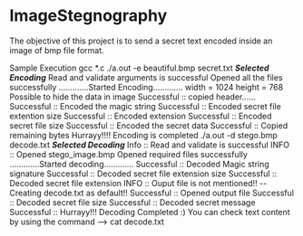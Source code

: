 # ImageStegnography
The objective of this project is to send a secret text encoded inside an image of bmp file format.

Sample Execution
gcc *.c
./a.out -e beautiful.bmp secret.txt
*****************Selected Encoding*****************
Read and validate arguments is successful
Opened all the files successfully
.............Started Encoding.............
width = 1024
height = 768
Possible to hide the data in image
Successful :: copied header......
Successful :: Encoded the magic string 
Successful :: Encoded secret file extention size
Successful :: Encoded extension
Successful :: Encoded secret file size
Successful :: Encoded the secret data
Successful :: Copied remaining bytes
Hurrayy!!!!  Encoding is completed
./a.out -d stego.bmp decode.txt
*****************Selected Decoding*****************
Info :: Read and validate is successful
INFO :: Opened stego_image.bmp
Opened required files successfully
.............Started decoding.............
Successful :: Decoded Magic string signature
Successful :: Decoded secret file extension size
Successful :: Decoded secret file extension 
INFO :: Ouput file is not mentioned!! -- Creating decode.txt as default!!
Successful :: Opened output file 
Successful :: Decoded secret file size 
Successful ::  Decoded secret message
Successful :: Hurrayy!!! Decoding Completed :)
You can check text content by using the command --> cat decode.txt
